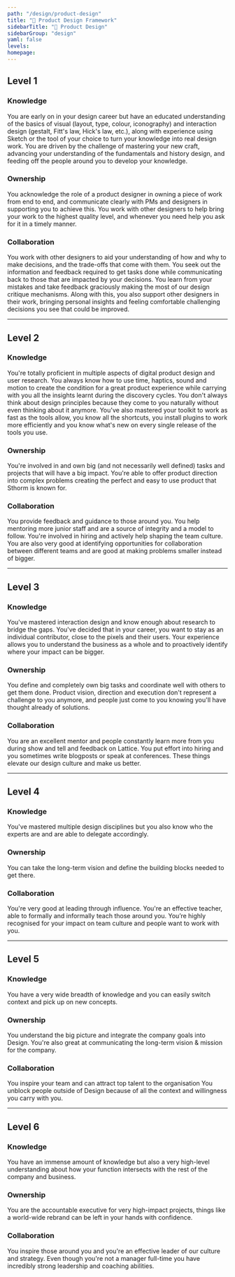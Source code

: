 ```yaml
---
path: "/design/product-design"
title: "🎯 Product Design Framework"
sidebarTitle: "🎯 Product Design"
sidebarGroup: "design"
yaml: false
levels:
homepage:
---
```

## Level 1



### Knowledge

You are early on in your design career but have an educated understanding of the basics of visual (layout, type, colour, iconography) and interaction design (gestalt, Fitt's law, Hick's law, etc.), along with experience using Sketch or the tool of your choice to turn your knowledge into real design work. You are driven by the challenge of mastering your new craft, advancing your understanding of the fundamentals and history design, and feeding off the people around you to develop your knowledge.

### Ownership

You acknowledge the role of a product designer in owning a piece of work from end to end, and communicate clearly with PMs and designers in supporting you to achieve this. You work with other designers to help bring your work to the highest quality level, and whenever you need help you ask for it in a timely manner.

### Collaboration

You work with other designers to aid your understanding of how and why to make decisions, and the trade-offs that come with them. You seek out the information and feedback required to get tasks done while communicating back to those that are impacted by your decisions. You learn from your mistakes and take feedback graciously making the most of our design critique mechanisms. Along with this, you also support other designers in their work, bringing personal insights and feeling comfortable challenging decisions you see that could be improved.

---

## Level 2



### Knowledge

You're totally proficient in multiple aspects of digital product design and user research. You always know how to use time, haptics, sound and motion to create the condition for a great product experience while carrying with you all the insights learnt during the discovery cycles. You don't always think about design principles because they come to you naturally without even thinking about it anymore. You've also mastered your toolkit to work as fast as the tools allow, you know all the shortcuts, you install plugins to work more efficiently and you know what's new on every single release of the tools you use.

### Ownership

You're involved in and own big (and not necessarily well defined) tasks and projects that will have a big impact. You're able to offer product direction into complex problems creating the perfect and easy to use product that Sthorm is known for.

### Collaboration

You provide feedback and guidance to those around you. You help mentoring more junior staff and are a source of integrity and a model to follow. You're involved in hiring and actively help shaping the team culture. You are also very good at identifying opportunities for collaboration between different teams and are good at making problems smaller instead of bigger.

---

## Level 3



### Knowledge

You've mastered interaction design and know enough about research to bridge the gaps. You've decided that in your career, you want to stay as an individual contributor, close to the pixels and their users. Your experience allows you to understand the business as a whole and to proactively identify where your impact can be bigger.

### Ownership

You define and completely own big tasks and coordinate well with others to get them done. Product vision, direction and execution don't represent a challenge to you anymore, and people just come to you knowing you'll have thought already of solutions.

### Collaboration

You are an excellent mentor and people constantly learn more from you during show and tell and feedback on Lattice. You put effort into hiring and you sometimes write blogposts or speak at conferences. These things elevate our design culture and make us better.

---

## Level 4



### Knowledge

You've mastered multiple design disciplines but you also know who the experts are and are able to delegate accordingly.

### Ownership

You can take the long-term vision and define the building blocks needed to get there.

### Collaboration

You're very good at leading through influence. You're an effective teacher, able to formally and informally teach those around you. You’re highly recognised for your impact on team culture and people want to work with you.

---

## Level 5



### Knowledge

You have a very wide breadth of knowledge and you can easily switch context and pick up on new concepts.

### Ownership

You understand the big picture and integrate the company goals into Design. You're also great at communicating the long-term vision & mission for the company.

### Collaboration

You inspire your team and can attract top talent to the organisation You unblock people outside of Design because of all the context and willingness you carry with you.

---

## Level 6



### Knowledge

You have an immense amount of knowledge but also a very high-level understanding about how your function intersects with the rest of the company and business.

### Ownership

You are the accountable executive for very high-impact projects, things like a world-wide rebrand can be left in your hands with confidence.

### Collaboration

You inspire those around you and you're an effective leader of our culture and strategy. Even though you're not a manager full-time you have incredibly strong leadership and coaching abilities.